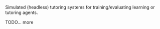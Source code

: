 Simulated (headless) tutoring systems for training/evaluating learning or tutoring agents. 

TODO... more 
